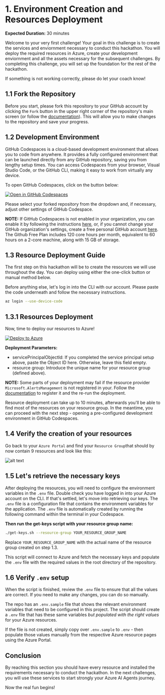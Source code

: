 # 1. Environment Creation and Resources Deployment

**Expected Duration:** 30 minutes

Welcome to your very first challenge! Your goal in this challenge is to create the services and enviornment necessary to conduct this hackathon. You will deploy the required resources in Azure, create your development enviornment and all the assets necessary for the subsequent challenges. By completing this challenge, you will set up the foundation for the rest of the hackathon. 

If something is not working correctly, please do let your coach know!


## 1.1 Fork the Repository

Before you start, please fork this repository to your GitHub account by clicking the `Fork` button in the upper right corner of the repository's main screen (or follow the [documentation](https://docs.github.com/en/pull-requests/collaborating-with-pull-requests/working-with-forks/fork-a-repo#forking-a-repository)). This will allow you to make changes to the repository and save your progress.


## 1.2 Development Environment

GitHub Codespaces is a cloud-based development environment that allows you to code from anywhere. It provides a fully configured environment that can be launched directly from any GitHub repository, saving you from lengthy setup times. You can access Codespaces from your browser, Visual Studio Code, or the GitHub CLI, making it easy to work from virtually any device.

To open GitHub Codespaces, click on the button below:

[![Open in GitHub Codespaces](https://github.com/codespaces/badge.svg)](https://codespaces.new/)

Please select your forked repository from the dropdown and, if necessary, adjust other settings of GitHub Codespace.

**NOTE:** If GitHub Codespaces is not enabled in your organization, you can enable it by following the instructions [here](https://docs.github.com/en/codespaces/managing-codespaces-for-your-organization/enabling-or-disabling-github-codespaces-for-your-organization), or, if you cannot change your GitHub organization's settings, create a free personal GitHub account [here](https://github.com/signup?ref_cta=Sign+up&ref_loc=header+logged+out&ref_page=%2F&source=header-home). The Github Free Plan includes 120 core hours per month, equivalent to 60 hours on a 2-core machine, along with 15 GB of storage.


## 1.3 Resource Deployment Guide
The first step on this hackathon will be to create the resources we will use throughout the day. You can deploy using either the one-click button or manual method below.

Before anything else, let's log in into the CLI with our account. Please paste the code underneath and follow the necessary instructions.

```bash
az login --use-device-code
```

## 1.3.1 Resources Deployment

Now, time to deploy our resources to Azure!

[![Deploy to Azure](https://aka.ms/deploytoazurebutton)](https://portal.azure.com/#create/Microsoft.Template/uri/https%3A%2F%2Fraw.githubusercontent.com%2Fmartaldsantos%2Fagentic-ai-hack%2Fmain%2Fchallenge-0%2Fiac%2Fazuredeploy.json)

**Deployment Parameters:**
- servicePrincipalObjectId: If you completed the service principal setup above, paste the Object ID here. Otherwise, leave this field empty.
- resource group: Introduce the unique name for your resource group (defined above).

**NOTE:** Some parts of your deployment may fail if the resource provider `Microsoft.AlertsManagement` is not registered in your. Follow the [documentation](https://learn.microsoft.com/en-us/azure/azure-resource-manager/management/resource-providers-and-types#register-resource-provider-1) to register it and the re-run the deployment.

Resource deployment can take up to 10 minutes, afterwards you'll be able to find most of the resources on your resource group. In the meantime, you can proceed with the next step - opening a pre-configured development environment in GitHub Codespaces.

## 1.4 Verify the creation of your resources

Go back to your `Azure Portal` and find your `Resource Group`that should by now contain 9 resources and look like this:

![alt text](image.png)

## 1.5 Let's retrieve the necessary keys
After deploying the resources, you will need to configure the environment variables in the `.env` file. Double check you have logged in into your Azure account on the CLI. If that's settled, let's move into retrieving our keys. The `.env` file is a configuration file that contains the environment variables for the application. The `.env` file is automatically created by running the following command within the terminal in your Codespace.

**Then run the get-keys script with your resource group name:**
```bash
./get-keys.sh --resource-group YOUR_RESOURCE_GROUP_NAME
```

Replace `YOUR_RESOURCE_GROUP_NAME` with the actual name of the resource group created on step 1.3.

This script will connect to Azure and fetch the necessary keys and populate the `.env` file with the required values in the root directory of the repository.

## 1.6 Verify `.env` setup

When the script is finished, review the `.env` file to ensure that all the values are correct. If you need to make any changes, you can do so manually.

The repo has an `.env.sample` file that shows the relevant environment variables that need to be configured in this project. The script should create a `.env` file that has these same variables _but populated with the right values_ for your Azure resources.

If the file is not created, simply copy over `.env.sample` to `.env` - then populate those values manually from the respective Azure resource pages using the Azure Portal.

## Conclusion
By reaching this section you should have every resource and installed the requirements necessary to conduct the hackathon. In the next challenges, you will use these services to start strongly your Azure AI Agents journey.

Now the real fun begins!

